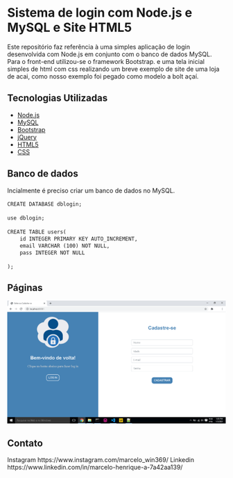 # Sistema de login com Node.js e MySQL e Site HTML5
Este repositório faz referência à uma simples aplicação de login desenvolvida com Node.js em conjunto com o banco de dados MySQL. Para o front-end utilizou-se o framework Bootstrap. e uma tela inicial simples de html com css realizando um breve exemplo de site de uma loja de acai, como nosso exemplo foi pegado como modelo a bolt açaí. 

<h2> Tecnologias Utilizadas </h2>

- [Node.js](https://nodejs.org/en/)
- [MySQL](https://www.mysql.com/)
- [Bootstrap](https://getbootstrap.com/)
- [jQuery](https://jquery.com/)
- [HTML5](https://developer.mozilla.org/en-US/docs/Web/Guide/HTML/HTML5)
- [CSS](https://developer.mozilla.org/en-US/docs/Web/CSS)

<h2> Banco de dados </h2>

Incialmente é preciso criar um banco de dados no MySQL.

```
CREATE DATABASE dblogin;

use dblogin;

CREATE TABLE users(
	id INTEGER PRIMARY KEY AUTO_INCREMENT,
    email VARCHAR (100) NOT NULL,
    pass INTEGER NOT NULL

);
```

<h2> Páginas </h2>
<img src="public/images/img_index.png">

<h2> Contato </h2>
Instagram
https://www.instagram.com/marcelo_win369/
Linkedin
https://www.linkedin.com/in/marcelo-henrique-a-7a42aa139/
